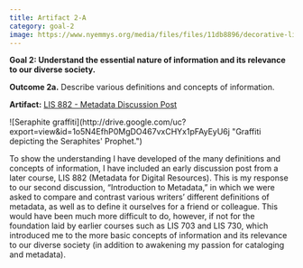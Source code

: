 ```yaml
---
title: Artifact 2-A
category: goal-2
image: https://www.nyemmys.org/media/files/files/11db8896/decorative-line-break-29.png
---
```


**Goal 2: Understand the essential nature of information and its relevance to our diverse society.**

**Outcome 2a.** Describe various definitions and concepts of information.

**Artifact:** [LIS 882 - Metadata Discussion Post](https://docs.google.com/document/d/1Dh5eeqC4Hb1ei3OEH93dMeO86xJyX_bxGA6D5ry66cM/edit?usp=sharing)

<div class="image-left" markdown="1">
![Seraphite graffiti](http://drive.google.com/uc?export=view&id=1o5N4EfhP0MgDO467vxCHYx1pFAyEyU6j "Graffiti depicting the Seraphites' Prophet.")
</div>

To show the understanding I have developed of the many definitions and concepts of information, I have included an early discussion post from a later course, LIS 882 (Metadata for Digital Resources). This is my response to our second discussion, “Introduction to Metadata,” in which we were asked to compare and contrast various writers’ different definitions of metadata, as well as to define it ourselves for a friend or colleague. This would have been much more difficult to do, however, if not for the foundation laid by earlier courses such as LIS 703 and LIS 730, which introduced me to the more basic concepts of information and its relevance to our diverse society (in addition to  awakening my passion for cataloging and metadata).
